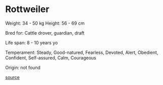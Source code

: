 # Rottweiler

Weight: 34 - 50 kg
Height: 56 - 69 cm

Bred for: Cattle drover, guardian, draft

Life span: 8 - 10 years yo

Temperament: Steady, Good-natured, Fearless, Devoted, Alert, Obedient, Confident, Self-assured, Calm, Courageous

Origin: not found

[source](https://api.thedogapi.com/v1/breeds/210)
